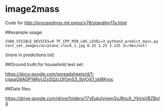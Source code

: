# image2mass

Code for http://proceedings.mlr.press/v78/standley17a.html

##example usage:
```
CUDA_VISIBLE_DEVICES=0 TF_CPP_MIN_LOG_LEVEL=3 python3 predict_mass.py test_set_images/airplane_clock_1.jpg 6.25 1.25 2.125 2>/dev/null
```
(more in predictions.txt)

##Ground truth for household test set:

https://docs.google.com/spreadsheets/d/1-cjqxaG8AGP14KvUZxSQzLGfGmS3_IbVO47_vbBKyoc

##Data files:

https://drive.google.com/drive/folders/17yEukxIyjyen3vJ8nuX_YklnsVBZBol4
